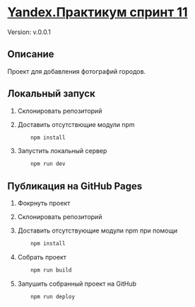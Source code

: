 # [Yandex.Практикум спринт 11](https://madgnu.github.io/sprint11/)

Version: v.0.0.1

## Описание

Проект для добавления фотографий городов.

## Локальный запуск

1. Склонировать репозиторий
2. Доставить отсутствющие модули npm

    ```bash
        npm install
    ```

3. Запустить локальный сервер

    ```bash
        npm run dev
    ```

## Публикация на GitHub Pages

1. Фокрнуть проект

2. Склонировать репозиторий

3. Доставить отсутствующие модули npm при помощи

    ```bash
        npm install
    ```

4. Собрать проект

    ```bash
        npm run build
    ```

5. Запушить собранный проект на GitHub

    ```bash
        npm run deploy
    ```
